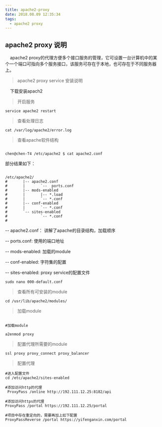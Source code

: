 ```yaml
---
title: apache2-proxy
date: 2018.08.09 12:35:34
tags:
  - apache2 proxy
---
```


## apache2 proxy 说明

&nbsp;&nbsp;&nbsp;&nbsp;apache2 proxy的代理方便多个接口服务的管理，它可设置一台计算机中的某个一个端口可指向多个服务接口，该服务可存在于本地，也可存在于不同服务器上。
    

> apache2 proxy service 安装说明

&nbsp;&nbsp;&nbsp;&nbsp;下载安装apach2

> 开启服务

```
service apache2 restart
```

> 查看处理日志 

```
cat /var/log/apache2/error.log 
```

> 查看apache软件结构

```

chen@chen-T4 /etc/apache2 $ cat apache2.conf

```

部分结果如下：

```

/etc/apache2/
#       |-- apache2.conf
#       |       `--  ports.conf
#       |-- mods-enabled
#       |       |-- *.load
#       |       `-- *.conf
#       |-- conf-enabled
#       |       `-- *.conf
#       `-- sites-enabled
#               `-- *.conf
#

```

-- apache2.conf： 讲解了apache的目录结构，加载顺序<br/>

-- ports.conf: 使用的端口地址

-- mods-enabled: 加载的module

-- conf-enabled: 字符集的配置

-- sites-enabled: proxy service的配置文件

```
sudo nano 000-default.conf
```

>查看所有可安装的module

```
cd /usr/lib/apache2/modules/
```

>加载module

```

#加载module

a2enmod proxy

```

>配置代理所需要的module

```
ssl proxy proxy_connect proxy_balancer
```

>配置代理

```
#进入配置文件
cd /etc/apache2/sites-enabled

#添加访问http的代理
 ProxyPass /online http://192.111.12.25:8182/api

#添加访问https的代理
ProxyPass /portal https://192.111.12.25/portal

#项目中存在重定向的，需要再加上如下配置
ProxyPassReverse /portal https://yifenganxin.com/portal

```